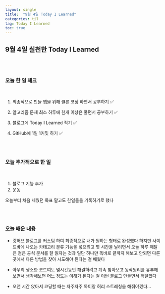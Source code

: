 ```yaml
---
layout: single
title:  "9월 4일 Today I Learned"
categories: til
tag: Today I Learned
toc: true
---
```


## 9월 4일 실천한 Today I Learned

<br><br>

### 오늘 한 일 체크
<br>

1. 최종적으로 만들 앱을 위해 클론 코딩 하면서 공부하기 ✅
        
2. 알고리즘 문제 최소 하루에 한개 이상은 풀면서 공부하기 ✅

3. 블로그에 Today I Learned 적기 ✅

4. GitHub에 1일 1커밋 하기 ✅

<br><br>

### 오늘 추가적으로 한 일
<br>

1. 블로그 기능 추가
2. 운동

오늘부터 처음 세웠던 목표 말고도 한일들을 기록하기로 했다

<br><br>

### 오늘 배운 내용

* 깃허브 블로그를 커스텀 하여 최종적으로 내가 원하는 형태로 완성했다 하지만 사이드바에 나오는 카테고리 분류 기능을 넣으려고
몇 시간을 날리면서 오늘 하루 깨달은 점은 공식 문서를 잘 읽자는 것과 일단 하나만 똑바로 끝까지 해보고 안되면 다른 곳에서
다른 방법을 찾아 시도해야 된다는 걸 배웠다

* 아무리 생소한 코드여도 몇시간동안 해결하려고 계속 찾아보고 동작원리를 유추해보면서 생각해보면 어느 정도는 이해가 
된다는 걸 이번 블로그 만들면서 깨달았다

* 오랜 시간 앉아서 코딩할 때는 자주자주 목이랑 허리 스트레칭을 해줘야겠다...





